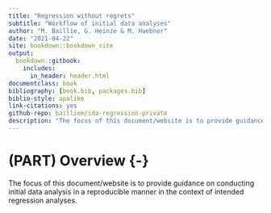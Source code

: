 ```yaml
--- 
title: "Regression without regrets"
subtitle: "Workflow of initial data analyses"
author: "M. Baillie, G. Heinze & M. Huebner"
date: "2021-04-22"
site: bookdown::bookdown_site
output: 
  bookdown::gitbook:
    includes:
      in_header: header.html
documentclass: book
bibliography: [book.bib, packages.bib]
biblio-style: apalike
link-citations: yes
github-repo: bailliem/ida-regression-private
description: "The focus of this document/website is to provide guidance on conducting initial data analysis in a reproducible manner in the context of intended regression analyses."
---
```






# (PART) Overview {-}


The focus of this document/website is to provide guidance on conducting initial data analysis in a reproducible manner in the context of intended regression analyses.
